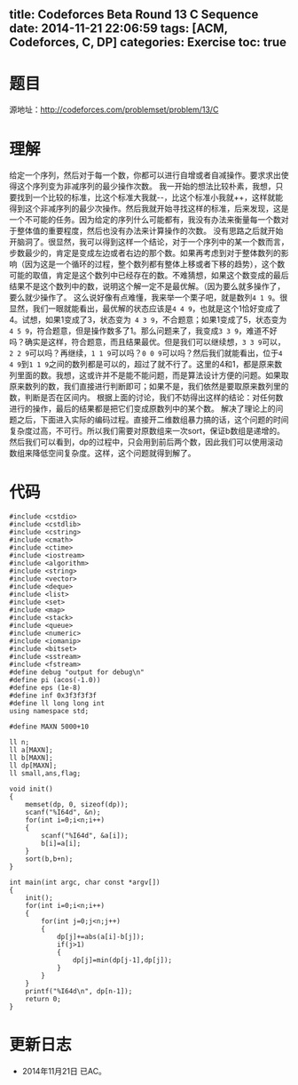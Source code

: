 title: Codeforces Beta Round 13 C Sequence
date: 2014-11-21 22:06:59
tags: [ACM, Codeforces, C, DP]
categories: Exercise
toc: true
---
# 题目	
源地址：http://codeforces.com/problemset/problem/13/C

# 理解
给定一个序列，然后对于每一个数，你都可以进行自增或者自减操作。要求求出使得这个序列变为非减序列的最少操作次数。
我一开始的想法比较朴素，我想，只要找到一个比较的标准，比这个标准大我就--，比这个标准小我就++，这样就能得到这个非减序列的最少次操作。然后我就开始寻找这样的标准，后来发现，这是一个不可能的任务。因为给定的序列什么可能都有，我没有办法来衡量每一个数对于整体值的重要程度，然后也没有办法来计算操作的次数。
没有思路之后就开始开脑洞了。很显然，我可以得到这样一个结论，对于一个序列中的某一个数而言，步数最少的，肯定是变成左边或者右边的那个数。如果再考虑到对于整体数列的影响（因为这是一个循环的过程，整个数列都有整体上移或者下移的趋势），这个数可能的取值，肯定是这个数列中已经存在的数。不难猜想，如果这个数变成的最后结果不是这个数列中的数，说明这个解一定不是最优解。（因为要么就多操作了，要么就少操作了。
这么说好像有点难懂，我来举一个栗子吧，就是数列`4 1 9`。很显然，我们一眼就能看出，最优解的状态应该是`4 4 9`，也就是这个1恰好变成了4。试想，如果1变成了3，状态变为` 4 3 9`，不合题意；如果1变成了5，状态变为`4 5 9`，符合题意，但是操作数多了1。那么问题来了，我变成`3 3 9`，难道不好吗？确实是这样，符合题意，而且结果最优。但是我们可以继续想，`3 3 9`可以，`2 2 9`可以吗？再继续，`1 1 9`可以吗？`0 0 9`可以吗？然后我们就能看出，位于`4 4 9`到`1 1 9`之间的数列都是可以的，超过了就不行了。这里的4和1，都是原来数列里面的数。我想，这或许并不是能不能问题，而是算法设计方便的问题。如果取原来数列的数，我们直接进行判断即可；如果不是，我们依然是要取原来数列里的数，判断是否在区间内。
根据上面的讨论，我们不妨得出这样的结论：对任何数进行的操作，最后的结果都是把它们变成原数列中的某个数。
解决了理论上的问题之后，下面进入实际的编码过程。直接开二维数组暴力搞的话，这个问题的时间复杂度过高，不可行。所以我们需要对原数组来一次sort，保证b数组是递增的。然后我们可以看到，dp的过程中，只会用到前后两个数，因此我们可以使用滚动数组来降低空间复杂度。这样，这个问题就得到解了。

<!-- more -->

# 代码
```
#include <cstdio>
#include <cstdlib>
#include <cstring>
#include <cmath>
#include <ctime>
#include <iostream>
#include <algorithm>
#include <string>
#include <vector>
#include <deque>
#include <list>
#include <set>
#include <map>
#include <stack>
#include <queue>
#include <numeric>
#include <iomanip>
#include <bitset>
#include <sstream>
#include <fstream>
#define debug "output for debug\n"
#define pi (acos(-1.0))
#define eps (1e-8)
#define inf 0x3f3f3f3f
#define ll long long int
using namespace std;

#define MAXN 5000+10

ll n;
ll a[MAXN];
ll b[MAXN];
ll dp[MAXN];
ll small,ans,flag;

void init()
{
    memset(dp, 0, sizeof(dp));
    scanf("%I64d", &n);
    for(int i=0;i<n;i++)
    {
        scanf("%I64d", &a[i]);
        b[i]=a[i];
    }
    sort(b,b+n);
}

int main(int argc, char const *argv[])
{
    init();
    for(int i=0;i<n;i++)
    {
        for(int j=0;j<n;j++)
        {
            dp[j]+=abs(a[i]-b[j]);
            if(j>1)
            {
                dp[j]=min(dp[j-1],dp[j]);
            }
        }
    }
    printf("%I64d\n", dp[n-1]);
    return 0;
}
```

# 更新日志
- 2014年11月21日 已AC。